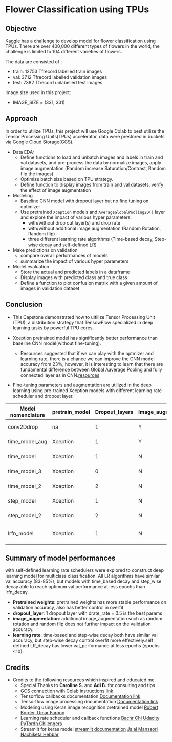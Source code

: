 # Flower Classification using TPUs

## Objective

Kaggle has a challenge to develop model for flower classification using TPUs. There are over 400,000 different types of flowers in the world, the challenge is limited to 104 different varieties of flowers.

The data are consisted of : 
* train: 12753 Tfrecord labelled train images
* val:   3712 Tfrecord labelled validation images
* test:  7382 Tfrecord unlabelled test images

Image size used in this project: 
* IMAGE_SIZE = (331, 331)

## Approach

In order to utilize TPUs, this project will use Google Colab to best utilize the Tensor Processing Units(TPUs) accelerator, data were prestored in buckets via Google Cloud Storage(GCS).

* Data EDA:
    * Define functions to load and unbatch images and labels in train and val datasets, and pre-process the data by normalize images, apply image augmentation (Random increase Saturation/Contrast, Random flip the images)
    * Optimize batch size based on TPU strategy.
    * Define function to display images from train and val datasets, verify the effect of image augmentation
* Modeling
    * Baseline CNN model with dropout layer but no fine tuning on optimizer
    * Use pretrained `Xception` models and `AverageGlobalPooling2D()` layer and explore the impact of various hyper parameters:
        * with/without drop out layer(s) and drop rate
        * with/without additional image augmentation (Random Rotation, Random flip)
        * three different learning rate algorithms (Time-based decay, Step-wise decay and self-defined LR)
* Make predictions on validation
    * compare overall performances of models
    * summarize the impact of various hyper parameters
* Model evaluation
    * Store the actual and predicted labels in a dataframe
    * Display images with predicted class and true class
    * Define a function to plot confusion matrix with a given amount of images in validation dataset

## Conclusion

* This Capstone demonstrated how to ultilize Tensor Processing Unit (TPU), a distribution strategy that TensowFlow specialized in deep learning tasks by powerful TPU cores.
* Xception pretrained model has significantly better performance than baseline CNN model(without fine-tuning).
  * Resources suggested that if we can play with the optmizer and learning rate, there is a chance we can improve the CNN model accuracy from 23%; however, it is interesting to learn that there are fundamental difference between Global Aaverage Pooling and fully connected layer as in CNN.[resources]('https://codelabs.developers.google.com/codelabs/keras-flowers-tpu#11')


* Fine-tuning parameters and augmentation are utilized in the deep learning using pre-trained Xception models with different learning rate scheduler and dropout layer.

|Model nomenclature|pretrain_model|Dropout_layers|Image_augmentation|LR algorithms|Overfit|Val_accuracy|
|---|---|---|---|---|---|---|
|conv2Ddrop|na|1|Y|adam default|extremely overfit|23%|
|time_model_aug|Xception|1|Y|Time-decay_LR|slightly overfit|85%|
|time_model|Xception|1|N|Time-decay LR|greatly overfit|84%|
|time_model_3|Xception|0|N|Time-decay LR|extremely overfit|83%|
|time_model_2|Xception|2|N|Time-decay LR|greatly overfit|83%|
|step_model|Xception|1|N|Step-wise decay LR|slightly overfit|85%|
|step_model_2|Xception|2|N|Step_wise decay LR|greatly overfit|85%|
|lrfn_model|Xception|1|N|Self-defined decay LR|slightly overfit|85%|


## Summary of model performances
with self-defined learning rate schedulers were explored to construct deep learning model for multiclass classification. All LR algorithms have similar val accuracy (83-85%), but models with time_based decay and step_wise decay able to reach optimum val performance at less epochs than lrfn_decay.
* **Pretrained weights**: pretrained weights has more stable performance on validation accuracy, also has better control in overfit
* **dropout_layer**: 1 dropout layer with drate_rate = 0.5 is the best params
* **image_augmentation**: additional image_augmentation such as random rotation and random flip does not further impact on the validation accuracy.
* **learning rate**: time-based and step-wise decay both have similar val accuracy, but step-wise decay control overfit more effectively.self defined LR_decay has lower val_performance at less epochs (epochs <10). 


## Credits

* Credits to the following resources which inspired and educated me 
    * Special Thanks to **Caroline S.** and **Adi B.**   for consulting and tips
    * GCS connection with Colab instructions [link](https://colab.research.google.com/notebooks/snippets/accessing_files.ipynb)
    * Tensorflow callbacks documentation [Documentation link](https://www.tensorflow.org/guide/keras/custom_callback)
    * Tensorflow image processing documentation [Documentation link](https://www.tensorflow.org/tutorials/images/data_augmentation)
    * Modeling using Keras image recognition pretrained model [Robert Border](https://www.kaggle.com/rborder/tpu-flower-classification?kernelSessionId=78320658)[, Umar Farooq](https://medium.com/@imUmarFarooq/computer-vision-petals-to-the-metal-3465d66ad343)
    * Learning rate scheduler and callback functions [Bachr Chi](https://medium.com/@bechr7/learning-rate-scheduling-with-callbacks-in-tensorflow-e2ba83647013) [Udacity PyTordh Chllengers](https://medium.com/udacity-pytorch-challengers/ideas-on-how-to-fine-tune-a-pre-trained-model-in-pytorch-184c47185a20)
    * Streamlit for keras model [streamlit documentation](https://docs.streamlit.io/library/api-reference/media/st.image) [Jalal Manssori](https://towardsdatascience.com/how-to-build-an-image-classification-app-using-logistic-regression-with-a-neural-network-mindset-1e901c938355)[ Nachiketa Hebbar](https://youtu.be/Q1NC3NbmVlc)